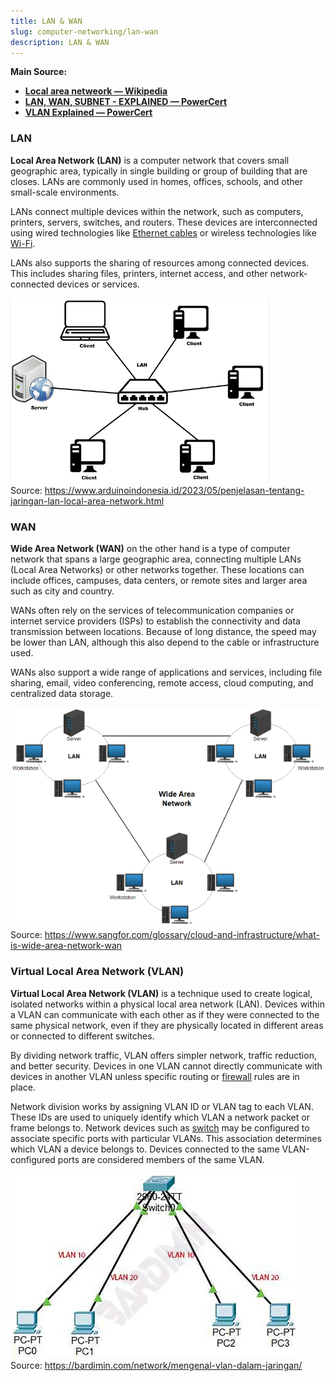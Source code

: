 ```yaml
---
title: LAN & WAN
slug: computer-networking/lan-wan
description: LAN & WAN
---
```


**Main Source:**

- **[Local area netweork — Wikipedia](https://en.wikipedia.org/wiki/Local_area_network)**
- **[LAN, WAN, SUBNET - EXPLAINED — PowerCert](https://youtu.be/NyZWSvSj8ek?si=cWLETY4kctAN1tBz)**
- **[VLAN Explained — PowerCert](https://youtu.be/jC6MJTh9fRE?si=CHBC4RogtqYM7v5c)**

### LAN

**Local Area Network (LAN)** is a computer network that covers small geographic area, typically in single building or group of building that are closes. LANs are commonly used in homes, offices, schools, and other small-scale environments.

LANs connect multiple devices within the network, such as computers, printers, servers, switches, and routers. These devices are interconnected using wired technologies like [Ethernet cables](/computer-networking/ethernet) or wireless technologies like [Wi-Fi](/computer-networking/wi-fi).

LANs also supports the sharing of resources among connected devices. This includes sharing files, printers, internet access, and other network-connected devices or services.

![LAN that consists of connected local devices to hub](./lan.png)  
Source: https://www.arduinoindonesia.id/2023/05/penjelasan-tentang-jaringan-lan-local-area-network.html

### WAN

**Wide Area Network (WAN)** on the other hand is a type of computer network that spans a large geographic area, connecting multiple LANs (Local Area Networks) or other networks together. These locations can include offices, campuses, data centers, or remote sites and larger area such as city and country.

WANs often rely on the services of telecommunication companies or internet service providers (ISPs) to establish the connectivity and data transmission between locations. Because of long distance, the speed may be lower than LAN, although this also depend to the cable or infrastructure used.

WANs also support a wide range of applications and services, including file sharing, email, video conferencing, remote access, cloud computing, and centralized data storage.

![WAN connects LAN together](./wan.png)  
Source: https://www.sangfor.com/glossary/cloud-and-infrastructure/what-is-wide-area-network-wan

### Virtual Local Area Network (VLAN)

**Virtual Local Area Network (VLAN)** is a technique used to create logical, isolated networks within a physical local area network (LAN). Devices within a VLAN can communicate with each other as if they were connected to the same physical network, even if they are physically located in different areas or connected to different switches.

By dividing network traffic, VLAN offers simpler network, traffic reduction, and better security. Devices in one VLAN cannot directly communicate with devices in another VLAN unless specific routing or [firewall](/computer-security/network-security#firewall) rules are in place.

Network division works by assigning VLAN ID or VLAN tag to each VLAN. These IDs are used to uniquely identify which VLAN a network packet or frame belongs to. Network devices such as [switch](/computer-networking/switch) may be configured to associate specific ports with particular VLANs. This association determines which VLAN a device belongs to. Devices connected to the same VLAN-configured ports are considered members of the same VLAN.

![VLAN divided four computers into two by assigning ID 10 and 20](./vlan.png)  
Source: https://bardimin.com/network/mengenal-vlan-dalam-jaringan/
